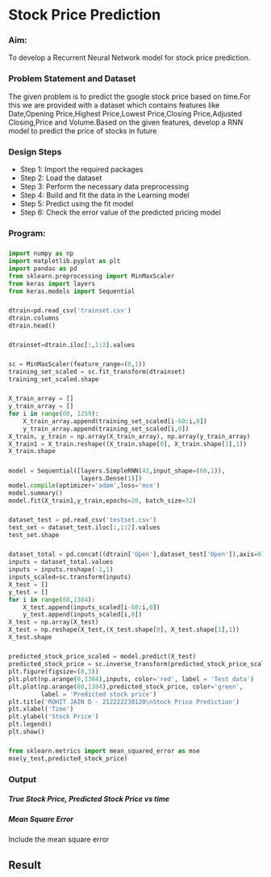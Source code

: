 # Stock Price Prediction
### Aim:
To develop a Recurrent Neural Network model for stock price prediction.
### Problem Statement and Dataset
The given problem is to predict the google stock price based on time.For this we are provided with a dataset which contains features like Date,Opening Price,Highest Price,Lowest Price,Closing Price,Adjusted Closing,Price and Volume.Based on the given features, develop a RNN model to predict the price of stocks in future
### Design Steps
- Step 1: Import the required packages
- Step 2: Load the dataset
- Step 3: Perform the necessary data preprocessing
- Step 4: Build and fit the data in the Learning model
- Step 5: Predict using the fit model
- Step 6: Check the error value of the predicted pricing model
### Program:
#####
```Python
import numpy as np
import matplotlib.pyplot as plt
import pandas as pd
from sklearn.preprocessing import MinMaxScaler
from keras import layers
from keras.models import Sequential
```
##### 
```Python
dtrain=pd.read_csv('trainset.csv')
dtrain.columns
dtrain.head()
```
##### 
```Python
dtrainset=dtrain.iloc[:,1:2].values
```
##### 
```Python
sc = MinMaxScaler(feature_range=(0,1))
training_set_scaled = sc.fit_transform(dtrainset)
training_set_scaled.shape
```
##### 
```Python
X_train_array = []
y_train_array = []
for i in range(60, 1259):
    X_train_array.append(training_set_scaled[i-60:i,0])
    y_train_array.append(training_set_scaled[i,0])
X_train, y_train = np.array(X_train_array), np.array(y_train_array)
X_train1 = X_train.reshape((X_train.shape[0], X_train.shape[1],1))
X_train.shape
```
##### 
```Python
model = Sequential([layers.SimpleRNN(42,input_shape=(60,1)),
                    layers.Dense(1)])
model.compile(optimizer='adam',loss='mse')
model.summary()
model.fit(X_train1,y_train,epochs=20, batch_size=32)
```
##### 
```Python
dataset_test = pd.read_csv('testset.csv')
test_set = dataset_test.iloc[:,1:2].values
test_set.shape
```
##### 
```Python
dataset_total = pd.concat((dtrain['Open'],dataset_test['Open']),axis=0)
inputs = dataset_total.values
inputs = inputs.reshape(-1,1)
inputs_scaled=sc.transform(inputs)
X_test = []
y_test = []
for i in range(60,1384):
    X_test.append(inputs_scaled[i-60:i,0])
    y_test.append(inputs_scaled[i,0])
X_test = np.array(X_test)
X_test = np.reshape(X_test,(X_test.shape[0], X_test.shape[1],1))
X_test.shape
```
##### 
```Python
predicted_stock_price_scaled = model.predict(X_test)
predicted_stock_price = sc.inverse_transform(predicted_stock_price_scaled)
plt.figure(figsize=(8,3))
plt.plot(np.arange(0,1384),inputs, color='red', label = 'Test data')
plt.plot(np.arange(60,1384),predicted_stock_price, color='green',
         label = 'Predicted stock price')
plt.title('ROHIT JAIN D - 212222230120\nStock Price Prediction')
plt.xlabel('Time')
plt.ylabel('Stock Price')
plt.legend()
plt.show()
```
##### 
```Python
from sklearn.metrics import mean_squared_error as mse
mse(y_test,predicted_stock_price)
```
### Output

##### True Stock Price, Predicted Stock Price vs time


##### Mean Square Error

Include the mean square error

## Result
